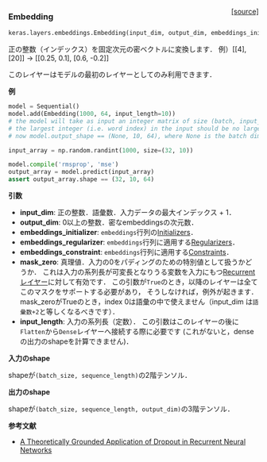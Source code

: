 <span style="float:right;">[[source]](https://github.com/fchollet/keras/blob/master/keras/layers/embeddings.py#L11)</span>
### Embedding

```python
keras.layers.embeddings.Embedding(input_dim, output_dim, embeddings_initializer='uniform', embeddings_regularizer=None, activity_regularizer=None, embeddings_constraint=None, mask_zero=False, input_length=None)
```

正の整数（インデックス）を固定次元の密ベクトルに変換します．
例）[[4], [20]] -> [[0.25, 0.1], [0.6, -0.2]]

このレイヤーはモデルの最初のレイヤーとしてのみ利用できます．

__例__

```python
model = Sequential()
model.add(Embedding(1000, 64, input_length=10))
# the model will take as input an integer matrix of size (batch, input_length).
# the largest integer (i.e. word index) in the input should be no larger than 999 (vocabulary size).
# now model.output_shape == (None, 10, 64), where None is the batch dimension.

input_array = np.random.randint(1000, size=(32, 10))

model.compile('rmsprop', 'mse')
output_array = model.predict(input_array)
assert output_array.shape == (32, 10, 64)
```

__引数__

  - __input_dim__: 正の整数．語彙数．入力データの最大インデックス + 1．
  - __output_dim__: 0以上の整数．密なembeddingsの次元数．
  - __embeddings_initializer__: `embeddings`行列の[Initializers](../initializers.md)．
  - __embeddings_regularizer__: `embeddings`行列に適用する[Regularizers](../regularizers.md)．
  - __embeddings_constraint__: `embeddings`行列に適用する[Constraints](../constraints.md)．
  - __mask_zero__: 真理値．入力の0をパディングのための特別値として扱うかどうか．
    これは入力の系列長が可変長となりうる変数を入力にもつ[Recurrentレイヤー](recurrent.md)に対して有効です．
    この引数が`True`のとき，以降のレイヤーは全てこのマスクをサポートする必要があり，
    そうしなければ，例外が起きます．
    mask_zeroがTrueのとき，index 0は語彙の中で使えません（input_dim は`語彙数+2`と等しくなるべきです）．
  - __input_length__: 入力の系列長（定数）．
    この引数はこのレイヤーの後に`Flatten`から`Dense`レイヤーへ接続する際に必要です (これがないと，denseの出力のshapeを計算できません)．

__入力のshape__

shapeが`(batch_size, sequence_length)`の2階テンソル．

__出力のshape__

shapeが`(batch_size, sequence_length, output_dim)`の3階テンソル．

__参考文献__

- [A Theoretically Grounded Application of Dropout in Recurrent Neural Networks](http://arxiv.org/abs/1512.05287)
